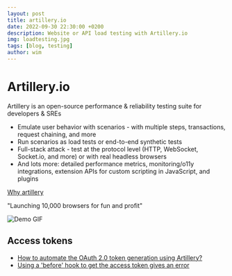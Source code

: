 ```yaml
---
layout: post
title: artillery.io
date: 2022-09-30 22:30:00 +0200
description: Website or API load testing with Artillery.io
img: loadtesting.jpg
tags: [blog, testing]
author: wim
---
```


# Artillery.io

Artillery is an open-source performance & reliability testing suite for
developers & SREs

- Emulate user behavior with scenarios - with multiple steps, transactions,
  request chaining, and more
- Run scenarios as load tests or end-to-end synthetic tests
- Full-stack attack - test at the protocol level (HTTP, WebSocket,
  Socket.io, and more) or with real headless browsers
- And lots more: detailed performance metrics, monitoring/o11y integrations,
  extension APIs for custom scripting in JavaScript, and plugins

[Why artillery](https://www.artillery.io/docs/guides/overview/why-artillery)

"Launching 10,000 browsers for fun and profit"

![Demo GIF]({{site.baseurl}}/assets/img/2022-09-30-artillery-playwright-load-testing-browsers.gif)

## Access tokens

- [How to automate the OAuth 2.0 token generation using Artillery?](https://stackoverflow.com/questions/58712212/how-to-automate-the-oauth-2-0-token-generation-using-artillery)
- [Using a 'before' hook to get the access token gives an error](https://github.com/artilleryio/artillery/issues/959)
